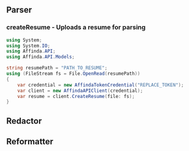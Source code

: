 

Parser
------

### createResume - Uploads a resume for parsing

```c#
using System;
using System.IO;
using Affinda.API;
using Affinda.API.Models;

string resumePath = "PATH_TO_RESUME";
using (FileStream fs = File.OpenRead(resumePath))
{
    var credential = new AffindaTokenCredential("REPLACE_TOKEN");
    var client = new AffindaAPIClient(credential);
    var resume = client.CreateResume(file: fs);
}
```

Redactor
--------

Reformatter
-----------